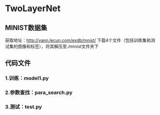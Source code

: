 # TwoLayerNet

## MINIST数据集
获取地址：http://yann.lecun.com/exdb/mnist/
下载4个文件（包括训练集和测试集的图像和标签），将其解压至./minist文件夹下

## 代码文件
### 1.训练：model1.py


### 2.参数查找：para_search.py

### 3.测试：test.py
